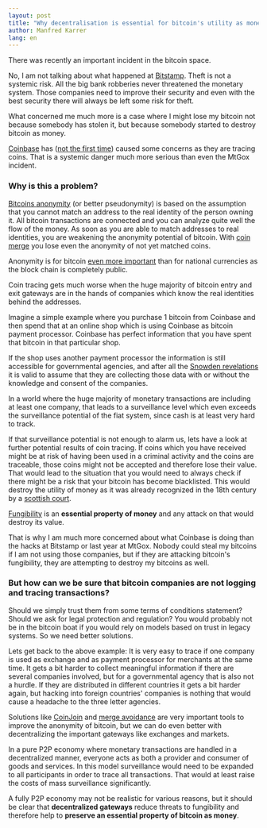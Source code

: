 ```yaml
---
layout: post
title: "Why decentralisation is essential for bitcoin's utility as money"
author: Manfred Karrer
lang: en
---
```

There was recently an important incident in the bitcoin space.

No, I am not talking about what happened at [Bitstamp][1]. Theft is not a systemic risk. All the big bank robberies never threatened the monetary system. Those companies need to improve their security and even with the best security there will always be left some risk for theft.

What concerned me much more is a case where I might lose my bitcoin not because somebody has stolen it, but because somebody started to destroy bitcoin as money.

[Coinbase][2] has ([not the first time][3]) caused some concerns as they are tracing coins.
That is a systemic danger much more serious than even the MtGox incident.

### Why is this a problem?

[Bitcoins anonymity][4] (or better pseudonymity) is based on the assumption that you cannot match an address to the real identity of the person owning it. All bitcoin transactions are connected and you can analyze quite well the flow of the money. As soon as you are able to match addresses to real identities, you are weakening the anonymity potential of bitcoin. With [coin merge][5] you lose even the anonymity of not yet matched coins.

Anonymity is for bitcoin [even more important][6] than for national currencies as the block chain is completely public.

Coin tracing gets much worse when the huge majority of bitcoin entry and exit gateways are in the hands of companies which know the real identities behind the addresses.

Imagine a simple example where you purchase 1 bitcoin from Coinbase and then spend that at an online shop which is using Coinbase as bitcoin payment processor. Coinbase has perfect information that you have spent that bitcoin in that particular shop.

If the shop uses another payment processor the information is still accessible for governmental agencies, and after all the [Snowden revelations][7] it is valid to assume that they are collecting those data with or without the knowledge and consent of the companies.

In a world where the huge majority of monetary transactions are including at least one company, that leads to a surveillance level which even exceeds the surveillance potential of the fiat system, since cash is at least very hard to track.

If that surveillance potential is not enough to alarm us, lets have a look at further potential results of coin tracing. If coins which you have received might be at risk of having been used in a criminal activity and the coins are traceable, those coins might not be accepted and therefore lose their value. That would lead to the situation that you would need to always check if there might be a risk that your bitcoin has become blacklisted. This would destroy the utility of money as it was already recognized in the 18th century by a [scottish court][8].

[Fungibility][9] is an **essential property of money** and any attack on that would destroy its value.

That is why I am much more concerned about what Coinbase is doing than the hacks at Bitstamp or last year at MtGox. Nobody could steal my bitcoins if I am not using those companies, but if they are attacking bitcoin's fungibility, they are attempting to destroy my bitcoins as well.

### But how can we be sure that bitcoin companies are not logging and tracing transactions?

Should we simply trust them from some terms of conditions statement? Should we ask for legal protection and regulation? You would probably not be in the bitcoin boat if you would rely on models based on trust in legacy systems. So we need better solutions.

Lets get back to the above example: It is very easy to trace if one company is used as exchange and as payment processor for merchants at the same time. It gets a bit harder to collect meaningful information if there are several companies involved, but for a governmental agency that is also not a hurdle. If they are distributed in different countries it gets a bit harder again, but hacking into foreign countries' companies is nothing that would cause a headache to the three letter agencies.

Solutions like [CoinJoin][10] and [merge avoidance][11] are very important tools to improve the anonymity of bitcoin, but we can do even better with decentralizing the important gateways like exchanges and markets.

In a pure P2P economy where monetary transactions are handled in a decentralized manner, everyone acts as both a provider and consumer of goods and services. In this model surveillance would need to be expanded to all participants in order to trace all transactions. That would at least raise the costs of mass surveillance significantly.

A fully P2P economy may not be realistic for various reasons, but it should be clear that **decentralized gateways** reduce threats to fungibility and therefore help to **preserve an essential property of bitcoin as money**.

[1]: http://insidebitcoins.com/news/bitstamp-theft-was-unfortunate-but-predictable-time-to-go-back-to-bitcoins-roots/28429
[2]: https://www.reddit.com/r/Bitcoin/comments/2q90m9/coinbase_is_monitoring_your_transactions_poorly/
[3]: https://www.reddit.com/r/Bitcoin/comments/2e2yxr/beware_coinbase_is_banning_accounts_that_play_on/
[4]: https://bitcoin.org/bitcoin.pdf
[5]: https://medium.com/@octskyward/merge-avoidance-7f95a386692f
[6]: https://bitcoin.org/en/protect-your-privacy
[7]: https://en.wikipedia.org/wiki/Global_surveillance_disclosures_%282013%E2%80%93present%29
[8]: https://www.reddit.com/r/Bitcoin/comments/1qomqt/what_a_landmark_legal_case_from_mid1700s_scotland/
[9]: https://en.wikipedia.org/wiki/Fungibility
[10]: https://bitcointalk.org/index.php?topic=279249.0
[11]: https://bitcoin.org/en/developer-guide#term-merge-avoidance
